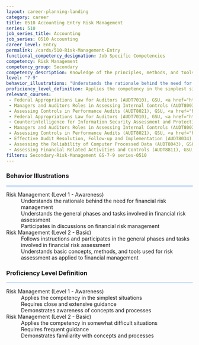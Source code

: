 ```yaml
---
layout: career-planning-landing
category: career
title: 0510 Accounting Entry Risk Management
series: 510
job_series_title: Accounting
job_series: 0510 Accounting
career_level: Entry
permalink: /cards/510-Risk-Management-Entry
functional_competency_designation: Job Specific Competencies
competency: Risk Management
competency_group: Secondary
competency_description: Knowledge of the principles, methods, and tools used for risk assessment and mitigation, including identification of opportunities and assessment of failures and their consequences.
level: "7-9"
behavior_illustrations: "Understands the rationale behind the need for financial risk management ? Understands the general phases and tasks involved in financial risk assessment ? Participates in discussions on financial risk management ? Follows instructions and participates in the general phases and tasks involved in financial risk assessment ? Understands basic concepts, methods, and tools used for risk assessment as applied to financial management"
proficiency_level_definition: Applies the competency in the simplest situations ? Requires close and extensive guidance ? Demonstrates awareness of concepts and processes ? Applies the competency in somewhat difficult situations ? Requires frequent guidance ? Demonstrates familiarity with concepts and processes 
relevant_courses: 
 - Federal Appropriations Law for Auditors (AUDT7010), GSU, <a href="https://www.LearnAtGSUSA.com/AUDT7011">https://www.LearnAtGSUSA.com/AUDT7011</a>
 - Managers and Auditors Roles in Assessing Internal Controls (AUDT8003), GSU, <a href="https://www.LearnAtGSUSA.com/AUDT8004">https://www.LearnAtGSUSA.com/AUDT8004</a>
 - Assessing Controls in Performance Audits (AUDT8021), GSU, <a href="https://www.LearnAtGSUSA.com/AUDT8022">https://www.LearnAtGSUSA.com/AUDT8022</a>
 - Federal Appropriations Law for Auditors (AUDT7010), GSU, <a href="https://www.LearnAtGSUSA.com/AUDT7015">https://www.LearnAtGSUSA.com/AUDT7015</a>
 - Counterintelligence for Information Security Assessment and Protection (AUDT7200), GSU, <a href="https://www.LearnAtGSUSA.com/AUDT7408">https://www.LearnAtGSUSA.com/AUDT7408</a>
 - Managers and Auditors Roles in Assessing Internal Controls (AUDT8003), GSU, <a href="https://www.LearnAtGSUSA.com/AUDT8008">https://www.LearnAtGSUSA.com/AUDT8008</a>
 - Assessing Controls in Performance Audits (AUDT8021), GSU, <a href="https://www.LearnAtGSUSA.com/AUDT8026">https://www.LearnAtGSUSA.com/AUDT8026</a>
 - Effective Audit Resolution, Follow-up and Implementation (AUDT8034), GSU, <a href="https://www.LearnAtGSUSA.com/AUDT8035">https://www.LearnAtGSUSA.com/AUDT8035</a>
 - Assessing the Reliability of Computer Processed Data (AUDT8043), GSU, <a href="https://www.LearnAtGSUSA.com/AUDT8044">https://www.LearnAtGSUSA.com/AUDT8044</a>
 - Assessing Financial Related Activities and Controls (AUDT8811), GSU, <a href="https://www.LearnAtGSUSA.com/AUDT8812">https://www.LearnAtGSUSA.com/AUDT8812</a>
filters: Secondary-Risk-Management GS-7-9 series-0510
---
```


<div class="desktop:grid-col-6 margin-y-3">
  <div class="border-top-2 bg-white padding-3 shadow-5 height-full members-hover border-1px button-border border-top-blue radius-lg card-text-color">
    <h3>Behavior Illustrations</h3>
    <hr style="background-color: #1b74e0 !important;"/>
    <dl class="text-base card-content-color"><dt>Risk Management (Level 1 - Awareness)</dt><dd>Understands the rationale behind the need for financial risk management </dd><dd> Understands the general phases and tasks involved in financial risk assessment </dd><dd> Participates in discussions on financial risk management</dd><dt>Risk Management (Level 2 - Basic)</dt><dd>Follows instructions and participates in the general phases and tasks involved in financial risk assessment </dd><dd> Understands basic concepts, methods, and tools used for risk assessment as applied to financial management</dd></dl>
  </div>
</div>
<div class="desktop:grid-col-6 margin-y-3">
  <div class="border-top-2 bg-white padding-3 shadow-5 height-full members-hover border-1px button-border border-top-blue radius-lg card-text-color">
    <h3>Proficiency Level Definition</h3>
     <hr style="background-color: #1b74e0 !important;"/>
    <dl class="text-base card-content-color"><dt>Risk Management (Level 1 - Awareness)</dt><dd>Applies the competency in the simplest situations </dd><dd> Requires close and extensive guidance </dd><dd> Demonstrates awareness of concepts and processes</dd><dt>Risk Management (Level 2 - Basic)</dt><dd>Applies the competency in somewhat difficult situations </dd><dd> Requires frequent guidance </dd><dd> Demonstrates familiarity with concepts and processes </dd></dl>
  </div>
</div>